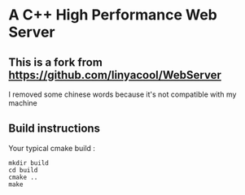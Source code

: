 # A C++ High Performance Web Server

## This is a fork from https://github.com/linyacool/WebServer
I removed some chinese words because it's not compatible with my machine

## Build instructions
Your typical cmake build : 
```
mkdir build
cd build
cmake ..
make
```
